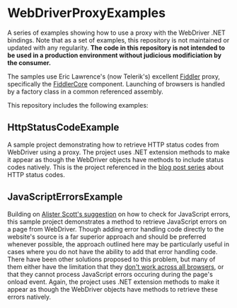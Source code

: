 WebDriverProxyExamples
======================

A series of examples showing how to use a proxy with the WebDriver .NET bindings.
Note that as a set of examples, this repository is not maintained or updated with
any regularity. **The code in this repository is not intended to be used in a
production environment without judicious modificiation by the consumer.**

The samples use Eric Lawrence's (now Telerik's) excellent [Fiddler](http://fiddler2.com/)
proxy, specifically the [FiddlerCore](http://fiddler2.com/fiddlercore) component.
Launching of browsers is handled by a factory class in a common referenced assembly.

This repository includes the following examples:

HttpStatusCodeExample
---------------------
A sample project demonstrating how to retrieve HTTP status codes from WebDriver
using a proxy. The project uses .NET extension methods to make it appear as though
the WebDriver objects have methods to include status codes natively. This is the 
project referenced in the [blog post series](http://jimevansmusic.blogspot.com/2013/08/implementing-webdriver-http-status.html)
about HTTP status codes.

JavaScriptErrorsExample
-----------------------
Building on [Alister Scott's suggestion](http://watirmelon.com/2012/12/19/using-webdriver-to-automatically-check-for-javascript-errors-on-every-page/)
on how to check for JavaScript errors, this sample project demonstrates a method to 
retrieve JavaScript errors on a page from WebDriver. Though adding error handling
code directly to the website's source is a far superior approach and should be
preferred whenever possible, the approach outlined here may be particularly useful
in cases where you do not have the ability to add that error handling code. There
have been other solutions proposed to this problem, but many of them either have the
limitation that they [don't work across all browsers](http://mguillem.wordpress.com/2011/10/11/webdriver-capture-js-errors-while-running-tests/),
or that they cannot process JavaScript errors occuring during the page's onload
event. Again, the project uses .NET extension methods to make it appear
as though the WebDriver objects have methods to retrieve these errors natively. 
